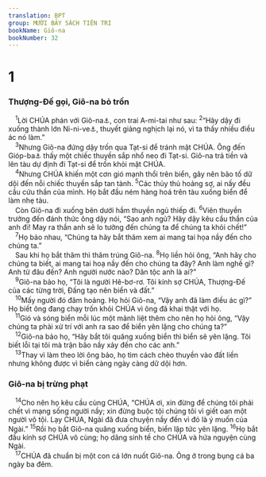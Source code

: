 ```yaml
---
translation: BPT
group: MƯỜI BẢY SÁCH TIÊN TRI
bookName: Giô-na 
bookNumber: 32
---
```


<div class="title"><h1>1</h1><h3>Thượng-Đế gọi, Giô-na bỏ trốn</h3></div>
<span class="verse gion_1_1"> <sup>1</sup>Lời CHÚA phán với Giô-na<a data-toggle="tooltip" data-placement="bottom" title="Đây có lẽ là Giô-na mà sách II Vua 14:25 nói đến.">⚓</a>, con trai A-mi-tai như sau:</span>
<span class="verse gion_1_2"><sup>2</sup>“Hãy dậy đi xuống thành lớn Ni-ni-ve<a data-toggle="tooltip" data-placement="bottom" title="Thủ đô của A-xy-ri. A-xy-ri tiêu hủy nước Ít-ra-en vào năm 722–721 trước Công nguyên.">⚓</a>, thuyết giảng nghịch lại nó, vì ta thấy nhiều điều ác nó làm.”<br/></span>
<span class="verse gion_1_3"> <sup>3</sup>Nhưng Giô-na đứng dậy trốn qua Tạt-si để tránh mặt CHÚA. Ông đến Gióp-ba<a data-toggle="tooltip" data-placement="bottom" title="Một thị trấn của xứ Ít-ra-en nằm trên bờ biển phía Đông của Địa-trung-hải.">⚓</a> thấy một chiếc thuyền sắp nhổ neo đi Tạt-si. Giô-na trả tiền và lên tàu dự định đi Tạt-si để trốn khỏi mặt CHÚA.<br/></span>
<span class="verse gion_1_4"> <sup>4</sup>Nhưng CHÚA khiến một cơn gió mạnh thổi trên biển, gây nên bão tố dữ dội đến nỗi chiếc thuyền sắp tan tành.</span>
<span class="verse gion_1_5"><sup>5</sup>Các thủy thủ hoảng sợ, ai nấy đều cầu cứu thần của mình. Họ bắt đầu ném hàng hoá trên tàu xuống biển để làm nhẹ tàu.<br/> Còn Giô-na đi xuống bên dưới hầm thuyền ngủ thiếp đi.</span>
<span class="verse gion_1_6"><sup>6</sup>Viên thuyền trưởng đến đánh thức ông dậy nói, “Sao anh ngủ? Hãy dậy kêu cầu thần của anh đi! May ra thần anh sẽ lo tưởng đến chúng ta để chúng ta khỏi chết!”<br/></span>
<span class="verse gion_1_7"> <sup>7</sup>Họ bảo nhau, “Chúng ta hãy bắt thăm xem ai mang tai họa nầy đến cho chúng ta.”<br/> Sau khi họ bắt thăm thì thăm trúng Giô-na.</span>
<span class="verse gion_1_8"><sup>8</sup>Họ liền hỏi ông, “Anh hãy cho chúng ta biết, ai mang tai hoạ nầy đến cho chúng ta đây? Anh làm nghề gì? Anh từ đâu đến? Anh người nước nào? Dân tộc anh là ai?”<br/></span>
<span class="verse gion_1_9"> <sup>9</sup>Giô-na bảo họ, “Tôi là người Hê-bơ-rơ. Tôi kính sợ CHÚA, Thượng-Đế của các từng trời, Đấng tạo nên biển và đất.”<br/></span>
<span class="verse gion_1_10"> <sup>10</sup>Mấy người đó đâm hoảng. Họ hỏi Giô-na, “Vậy anh đã làm điều ác gì?” Họ biết ông đang chạy trốn khỏi CHÚA vì ông đã khai thật với họ.<br/></span>
<span class="verse gion_1_11"> <sup>11</sup>Gió và sóng biển mỗi lúc một mãnh liệt thêm cho nên họ hỏi ông, “Vậy chúng ta phải xử trí với anh ra sao để biển yên lặng cho chúng ta?”<br/></span>
<span class="verse gion_1_12"> <sup>12</sup>Giô-na bảo họ, “Hãy bắt tôi quăng xuống biển thì biển sẽ yên lặng. Tôi biết lỗi tại tôi mà trận bão nầy xảy đến cho các anh.”<br/></span>
<span class="verse gion_1_13"> <sup>13</sup>Thay vì làm theo lời ông bảo, họ tìm cách chèo thuyền vào đất liền nhưng không được vì biển càng ngày càng dữ dội hơn.<br/></span>
<div class="title"><h3>Giô-na bị trừng phạt</h3></div>
<span class="verse gion_1_14"> <sup>14</sup>Cho nên họ kêu cầu cùng CHÚA, “CHÚA ơi, xin đừng để chúng tôi phải chết vì mạng sống người nầy; xin đừng buộc tội chúng tôi vì giết oan một người vô tội. Lạy CHÚA, Ngài đã đưa chuyện nầy đến vì đó là ý muốn của Ngài.”</span>
<span class="verse gion_1_15"><sup>15</sup>Rồi họ bắt Giô-na quăng xuống biển, biển lập tức yên lặng.</span>
<span class="verse gion_1_16"><sup>16</sup>Họ bắt đầu kính sợ CHÚA vô cùng; họ dâng sinh tế cho CHÚA và hứa nguyện cùng Ngài.<br/></span>
<span class="verse gion_1_17"> <sup>17</sup>CHÚA đã chuẩn bị một con cá lớn nuốt Giô-na. Ông ở trong bụng cá ba ngày ba đêm.<br/></span>
